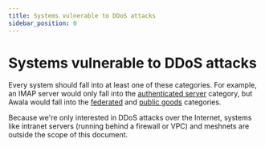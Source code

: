 ```yaml
---
title: Systems vulnerable to DDoS attacks
sidebar_position: 0
---
```


# Systems vulnerable to DDoS attacks

Every system should fall into at least one of these categories. For example, an IMAP server would only fall into the [authenticated server](./authenticated-servers.md) category, but Awala would fall into the [federated](./federated.md) and [public goods](./public-goods.md) categories.

Because we're only interested in DDoS attacks over the Internet, systems like intranet servers (running behind a firewall or VPC) and meshnets are outside the scope of this document.

